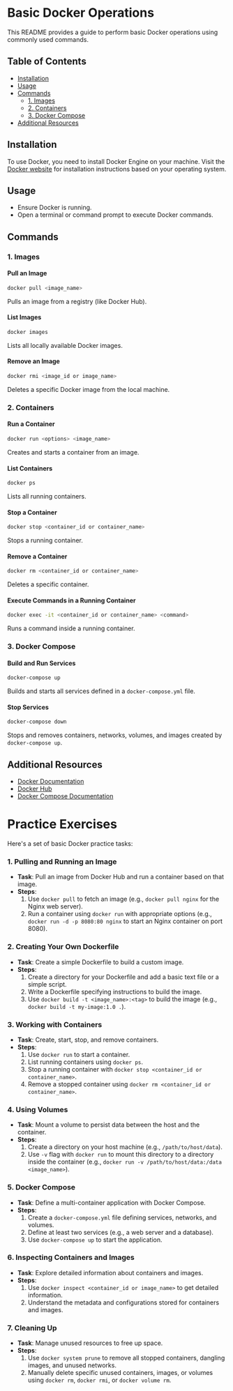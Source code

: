 # Basic Docker Operations

This README provides a guide to perform basic Docker operations using commonly used commands.

## Table of Contents

- [Installation](#installation)
- [Usage](#usage)
- [Commands](#commands)
  - [1. Images](#1-images)
  - [2. Containers](#2-containers)
  - [3. Docker Compose](#3-docker-compose)
- [Additional Resources](#additional-resources)

## Installation

To use Docker, you need to install Docker Engine on your machine. Visit the [Docker website](https://docs.docker.com/get-docker/) for installation instructions based on your operating system.

## Usage

- Ensure Docker is running.
- Open a terminal or command prompt to execute Docker commands.

## Commands

### 1. Images

#### Pull an Image
```bash
docker pull <image_name>
```
Pulls an image from a registry (like Docker Hub).

#### List Images
```bash
docker images
```
Lists all locally available Docker images.

#### Remove an Image
```bash
docker rmi <image_id or image_name>
```
Deletes a specific Docker image from the local machine.

### 2. Containers

#### Run a Container
```bash
docker run <options> <image_name>
```
Creates and starts a container from an image.

#### List Containers
```bash
docker ps
```
Lists all running containers.

#### Stop a Container
```bash
docker stop <container_id or container_name>
```
Stops a running container.

#### Remove a Container
```bash
docker rm <container_id or container_name>
```
Deletes a specific container.

#### Execute Commands in a Running Container
```bash
docker exec -it <container_id or container_name> <command>
```
Runs a command inside a running container.

### 3. Docker Compose

#### Build and Run Services
```bash
docker-compose up
```
Builds and starts all services defined in a `docker-compose.yml` file.

#### Stop Services
```bash
docker-compose down
```
Stops and removes containers, networks, volumes, and images created by `docker-compose up`.

## Additional Resources

- [Docker Documentation](https://docs.docker.com/)
- [Docker Hub](https://hub.docker.com/)
- [Docker Compose Documentation](https://docs.docker.com/compose/)

# Practice Exercises 
Here's a set of basic Docker practice tasks:

### 1. Pulling and Running an Image

- **Task**: Pull an image from Docker Hub and run a container based on that image.
- **Steps**:
    1. Use `docker pull` to fetch an image (e.g., `docker pull nginx` for the Nginx web server).
    2. Run a container using `docker run` with appropriate options (e.g., `docker run -d -p 8080:80 nginx` to start an Nginx container on port 8080).

### 2. Creating Your Own Dockerfile

- **Task**: Create a simple Dockerfile to build a custom image.
- **Steps**:
    1. Create a directory for your Dockerfile and add a basic text file or a simple script.
    2. Write a Dockerfile specifying instructions to build the image.
    3. Use `docker build -t <image_name>:<tag>` to build the image (e.g., `docker build -t my-image:1.0 .`).

### 3. Working with Containers

- **Task**: Create, start, stop, and remove containers.
- **Steps**:
    1. Use `docker run` to start a container.
    2. List running containers using `docker ps`.
    3. Stop a running container with `docker stop <container_id or container_name>`.
    4. Remove a stopped container using `docker rm <container_id or container_name>`.

### 4. Using Volumes

- **Task**: Mount a volume to persist data between the host and the container.
- **Steps**:
    1. Create a directory on your host machine (e.g., `/path/to/host/data`).
    2. Use `-v` flag with `docker run` to mount this directory to a directory inside the container (e.g., `docker run -v /path/to/host/data:/data <image_name>`).

### 5. Docker Compose

- **Task**: Define a multi-container application with Docker Compose.
- **Steps**:
    1. Create a `docker-compose.yml` file defining services, networks, and volumes.
    2. Define at least two services (e.g., a web server and a database).
    3. Use `docker-compose up` to start the application.

### 6. Inspecting Containers and Images

- **Task**: Explore detailed information about containers and images.
- **Steps**:
    1. Use `docker inspect <container_id or image_name>` to get detailed information.
    2. Understand the metadata and configurations stored for containers and images.

### 7. Cleaning Up

- **Task**: Manage unused resources to free up space.
- **Steps**:
    1. Use `docker system prune` to remove all stopped containers, dangling images, and unused networks.
    2. Manually delete specific unused containers, images, or volumes using `docker rm`, `docker rmi`, or `docker volume rm`.

